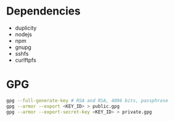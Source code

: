 # Dependencies
- duplicity
- nodejs
- npm
- gnupg
- sshfs
- curlftpfs

# GPG

```bash
gpg --full-generate-key # RSA and RSA, 4096 bits, passphrase
gpg --armor --export <KEY_ID> > public.gpg
gpg --armor --export-secret-key <KEY_ID> > private.gpg
```
